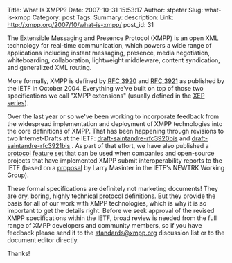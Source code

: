 Title: What Is XMPP?
Date: 2007-10-31 15:53:17
Author: stpeter
Slug: what-is-xmpp
Category: post
Tags: 
Summary: description:
Link: http://xmpp.org/2007/10/what-is-xmpp/
post_id: 31


The Extensible Messaging and Presence Protocol (XMPP) is an open XML technology for real-time communication, which powers a wide range of applications including instant messaging, presence, media negotiation, whiteboarding, collaboration, lightweight middleware, content syndication, and generalized XML routing.

More formally, XMPP is defined by [RFC 3920](http://www.ietf.org/rfc/rfc3920.txt) and [RFC 3921](http://www.ietf.org/rfc/rfc3921.txt) as published by the IETF in October 2004. Everything we've built on top of those two specifications we call "XMPP extensions" (usually defined in the [XEP series](http://www.xmpp.org/extensions/)).

Over the last year or so we've been working to incorporate feedback from the widespread implementation and deployment of XMPP technologies into the core definitions of XMPP. That has been happening through revisions to two Internet-Drafts at the IETF: [draft-saintandre-rfc3920bis](http://tools.ietf.org/html/draft-saintandre-rfc3920bis) and [draft-saintandre-rfc3921bis](http://tools.ietf.org/html/draft-saintandre-rfc3921bis) . As part of that effort, we have also published a [protocol feature set](http://www.xmpp.org/internet-drafts/draft-saintandre-xmpp-feature-set-00.html) that can be used when companies and open-source projects that have implemented XMPP submit interoperability reports to the IETF (based on a [proposal](http://tools.ietf.org/html/draft-ietf-newtrk-interop-reports-00) by Larry Masinter in the IETF's NEWTRK Working Group).

These formal specifications are definitely not marketing documents! They are dry, boring, highly technical protocol definitions. But they provide the basis for all of our work with XMPP technologies, which is why it is so important to get the details right. Before we seek approval of the revised XMPP specifications within the IETF, broad review is needed from the full range of XMPP developers and community members, so if you have feedback please send it to the [standards@xmpp.org](http://mail.jabber.org/mailman/listinfo/standards) discussion list or to the document editor directly.

Thanks!
